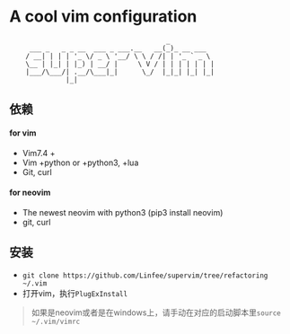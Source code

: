 A cool vim configuration
========================

```text
                                       _
     ___ _   _ _ __  ___ _ ___.__   __(_)_ __ ___
    / __| | | | '_ \/ _ \ '__/ \ \ / /| | '_ ` _ \
    \__ | |_| | |_) | __/ |     \ V / | | | | | | |
    |___/\___/| .__/\___|_|      \_/  |_|_| |_| |_|
              |_|
```

## 依赖 ##

#### for vim ####

-   Vim7.4 +
-   Vim +python or +python3, +lua
-   Git, curl

#### for neovim ####

-   The newest neovim with python3 (pip3 install neovim)
-   git, curl

## 安装 ##

-   `git clone https://github.com/Linfee/supervim/tree/refactoring ~/.vim`
-   打开vim，执行`PlugExInstall`
>   如果是neovim或者是在windows上，请手动在对应的启动脚本里`source ~/.vim/vimrc`
